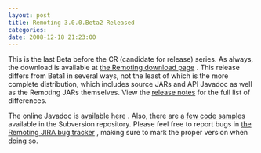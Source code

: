 ```yaml
---
layout: post
title: Remoting 3.0.0.Beta2 Released
categories: 
date: 2008-12-18 21:23:00
---
```

 This is the last Beta before the CR (candidate for release) series. As always, the download is available at [the Remoting download page]("http://www.jboss.org/jbossremoting/downloads" "") . This release differs from Beta1 in several ways, not the least of which is the more complete distribution, which includes source JARs and API Javadoc as well as the Remoting JARs themselves. View the [release notes]("http://jira.jboss.com/jira/secure/ReleaseNote.jspa?version=12312965&styleName=Text&projectId=10031&Create=Create" "") for the full list of differences.

The online Javadoc is [available here]("http://docs.jboss.org/remoting/3.0.0.Beta2/api/" "") . Also, there are [a few code samples]("http://anonsvn.jboss.org/repos/jbossremoting/remoting3/tags/3.0.0.Beta2/samples/src/main/java/org/jboss/remoting/samples/simple/" "") available in the Subversion repository. Please feel free to report bugs in [the Remoting JIRA bug tracker]("http://jira.jboss.com/jira/browse/JBREM" "") , making sure to mark the proper version when doing so.